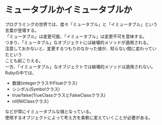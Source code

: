# ミュータブルかイミュータブルか  
プログラミングの世界では、度々「ミュータブル」と「イミュータブル」という言葉が登場する。  
「ミュータブル」は変更可能、「イミュータブル」は変更不可を意味する。  
つまり、「ミュータブル」なオブジェクトには破壊的メソッドが適用される。  
注意しておかないと、変更するつもりのなかった値が、知らない間に変わっていたという  
ことも起こりえる。  
一方、「イミュータブル」なオブジェクトでは破壊的メソッドは適用されない。  
Rubyの中では、  
- 数値(integerクラスやFloatクラス)
- シンボル(Symbolクラス)
- true/false(TrueClassクラスとFalseClassクラス)
- nil(NilClassクラス)  

などが常にイミュータブルな値となっている。  
使用するオブジェクトによって考え方を柔軟に変えていくことが必要がある。
